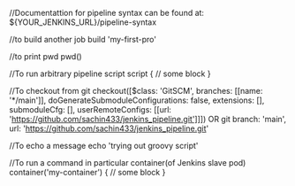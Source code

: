 //Documentattion for pipeline syntax can be found at:
${YOUR_JENKINS_URL}/pipeline-syntax

//to build another job
build 'my-first-pro'

//to print pwd
pwd()

//To run arbitrary pipeline script
script {
    // some block
}

//To checkout from git
checkout([$class: 'GitSCM', branches: [[name: '*/main']], doGenerateSubmoduleConfigurations: false, extensions: [], submoduleCfg: [], userRemoteConfigs: [[url: 'https://github.com/sachin433/jenkins_pipeline.git']]])
OR
git branch: 'main', url: 'https://github.com/sachin433/jenkins_pipeline.git'

//To echo a message
echo 'trying out groovy script'

//To run a command in particular container(of Jenkins slave pod)
container('my-container') {
    // some block
}

